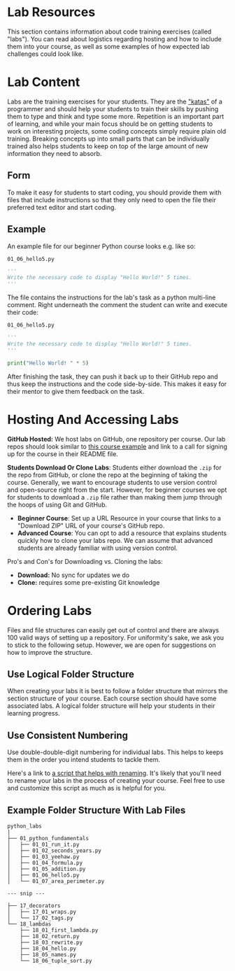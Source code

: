# Lab Resources

This section contains information about code training exercises (called "labs"). You can read about logistics regarding hosting and how to include them into your course, as well as some examples of how expected lab challenges could look like.

# Lab Content

Labs are the training exercises for your students. They are the ["katas"](https://en.wikipedia.org/wiki/Kata) of a programmer and should help your students to train their skills by pushing them to type and think and type some more. Repetition is an important part of learning, and while your main focus should be on getting students to work on interesting projects, some coding concepts simply require plain old training. Breaking concepts up into small parts that can be individually trained also helps students to keep on top of the large amount of new information they need to absorb.

## Form

To make it easy for students to start coding, you should provide them with files that include instructions so that they only need to open the file their preferred text editor and start coding.

## Example

An example file for our beginner Python course looks e.g. like so:

`01_06_hello5.py`
```python
'''
Write the necessary code to display "Hello World!" 5 times.
'''

```

The file contains the instructions for the lab's task as a python multi-line comment. Right underneath the comment the student can write and execute their code:

`01_06_hello5.py`
```python
'''
Write the necessary code to display "Hello World!" 5 times.
'''

print("Hello World! " * 5)
```

After finishing the task, they can push it back up to their GitHub repo and thus keep the instructions and the code side-by-side. This makes it easy for their mentor to give them feedback on the task.

# Hosting And Accessing Labs

**GitHub Hosted:** We host labs on GitHub, one repository per course. Our lab repos should look similar to [this course example](https://github.com/mikeckennedy/write-pythonic-code-demos) and link to a call for signing up for the course in their README file.

**Students Download Or Clone Labs**: Students either download the `.zip` for the repo from GitHub, or clone the repo at the beginning of taking the course. Generally, we want to encourage students to use version control and open-source right from the start. However, for beginner courses we opt for students to download a `.zip` file rather than making them jump through the hoops of using Git and GitHub.

* **Beginner Course**: Set up a URL Resource in your course that links to a "Download ZIP" URL of your course's GitHub repo.
* **Advanced Course**: You can opt to add a resource that explains students quickly how to clone your labs repo. We can assume that advanced students are already familiar with using version control.

Pro's and Con's for Downloading vs. Cloning the labs:

- **Download:** No sync for updates we do
- **Clone:** requires some pre-existing Git knowledge

# Ordering Labs

Files and file structures can easily get out of control and there are always 100 valid ways of setting up a repository. For uniformity's sake, we ask you to stick to the following setup. However, we are open for suggestions on how to improve the structure.

## Use Logical Folder Structure

When creating your labs it is best to follow a folder structure that mirrors the section structure of your course. Each course section should have some associated labs. A logical folder structure will help your students in their learning progress.

## Use Consistent Numbering

Use double-double-digit numbering for individual labs. This helps to keeps them in the order you intend students to tackle them.

Here's a link to [a script that helps with renaming](https://github.com/CodingNomads/utils). It's likely that you'll need to rename your labs in the process of creating your course. Feel free to use and customize this script as much as is helpful for you.

## Example Folder Structure With Lab Files

```
python_labs
|
├── 01_python_fundamentals
│   ├── 01_01_run_it.py
│   ├── 01_02_seconds_years.py
│   ├── 01_03_yeehaw.py
│   ├── 01_04_formula.py
│   ├── 01_05_addition.py
│   ├── 01_06_hello5.py
│   └── 01_07_area_perimeter.py

--- snip ---

├── 17_decorators
│   ├── 17_01_wraps.py
│   └── 17_02_tags.py
└── 18_lambdas
    ├── 18_01_first_lambda.py
    ├── 18_02_return.py
    ├── 18_03_rewrite.py
    ├── 18_04_hello.py
    ├── 18_05_names.py
    └── 18_06_tuple_sort.py
```
